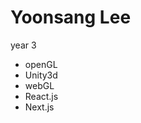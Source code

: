 # Yoonsang Lee

year 3

- openGL
- Unity3d
- webGL
- React.js
- Next.js

<!-- ## 🕸️ web front-end

> &nbsp;
> ![react.js][react.js-badge] ![next.js][next.js-badge]
> &nbsp;

## 🎮 3d & game

> &nbsp;
> ![three.js][three.js-badge] ![webgl][webgl-badge] ![opengl][opengl-badge] ![directX11][directx11-badge]
> ![unity3d][unity3d-badge]
> &nbsp; -->

<!-- --- -->

<!-- ## Stats -->

<!-- ![olcw78's github stats][github-stats] -->

<!-- --- -->

<!-- ## Hits  -->
<!-- ![Hits][hits-link] -->

<!-- --- -->

<!-- Contacts -->
[mail-link]: https://img.shields.io/badge/protonmail-8B89CC?style=flat-square&badge=Protonmail&badgeColor=white&link=mailto:highp0912@pm.me

<!-- Résumé link -->
[resume-in-korean]: https://www.notion.so/0d936c807bdd4cdeb0a5c420ecaa7da5

<!-- language -->
[javascript-badge]: https://img.shields.io/badge/javascript-F7DF1E?logo=javascript&logoColor=white "javascript badge alt"
[typescript-badge]: https://img.shields.io/badge/typescript-3178C6?logo=typescript&logoColor=white "typescript badge alt"
[c-badge]: https://img.shields.io/badge/C-A8B9CC "c badge alt"
[c++-badge]: https://img.shields.io/badge/C++-00599C "c++ badge alt" 
[c#-badge]: https://img.shields.io/badge/csharp-239120 "c# badge alt"

<!-- skill: web front-end -->
[react.js-badge]: https://img.shields.io/badge/react-61DAFB?logo=react&logoColor=white "react.js badge alt"
[next.js-badge]: https://img.shields.io/badge/next-61DAFB?logo=next&logoColor=white "next.js badge alt"

<!-- skill: web back-end -->
[node.js-badge]: https://img.shields.io/badge/node.js-339933?badge=node.js&badgeColor=white "node.js badge alt"
[express.js-badge]: https://img.shields.io/badge/express.js-000000?badge=express&badgeColor=white "express.js badge alt"

<!-- skill: mobile app front-end -->
[react-native-badge]: https://img.shields.io/badge/reactnative-61DAFB?logo=react&logoColor=white "react-native badge alt"

<!-- skill: 3d & game -->
[three.js-badge]: https://img.shields.io/badge/three.js-000000?badge=three.js&badgeColor=white "three.js badge alt"
[webgl-badge]: https://img.shields.io/badge/webGL-990000?&logo=webgl&logoColor=white "webgl badge alt"
[opengl-badge]: https://img.shields.io/badge/openGL-5586A4?&logo=opengl&logoColor=white "opengl badge alt"
[directx11-badge]: https://img.shields.io/badge/directX11-00599C "directx 11 badge alt"
[unity3d-badge]: https://img.shields.io/badge/unity3d-000000?logo=unity&logoColor=white "unity3d badge alt"
[unreal-engine4-badge]: https://img.shields.io/badge/Unreal_Engine4-313131 "unreal engine 4 badge alt"
[cocos2d-x-badge]: https://img.shields.io/badge/cocos2dx-313131?logo=cocos "cocos2dx badget alt"

<!-- github stats -->
[github-stats]: https://github-readme-stats.vercel.app/api?username=olcw78&show_icons=true

[hits-link]: https://hits.seeyoufarm.com/api/count/incr/badge.svg?url=https%3A%2F%2Fgithub.com%2Folcw78%2Fhit-counter&count_bg=%23FF00E7&title_bg=%2300B5D5&icon=verizon.svg&icon_color=%23000000&title=Hits&edge_flat=false(https://hits.seeyoufarm.com)
